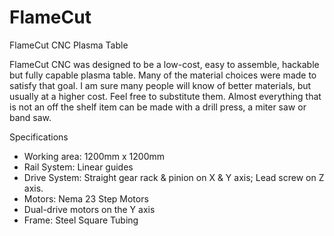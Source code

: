 FlameCut
========

FlameCut CNC Plasma Table

FlameCut CNC was designed to be a low-cost, easy to assemble, hackable but fully capable plasma table. Many of the material choices were made to satisfy that goal. I am sure many people will know of better materials, but usually at a higher cost. Feel free to substitute them. Almost everything that is not an off the shelf item can be made with a drill press, a miter saw or band saw.

Specifications

- Working area: 1200mm x 1200mm
- Rail System: Linear guides
- Drive System: Straight gear rack & pinion on X & Y axis; Lead screw on Z axis.
- Motors: Nema 23 Step Motors
- Dual-drive motors on the Y axis
- Frame: Steel Square Tubing
